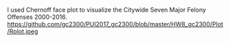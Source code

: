 I used Chernoff face plot to visualize the Citywide Seven Major Felony Offenses 2000-2016.
https://github.com/gc2300/PUI2017_gc2300/blob/master/HW8_gc2300/Plot/Rplot.jpeg
